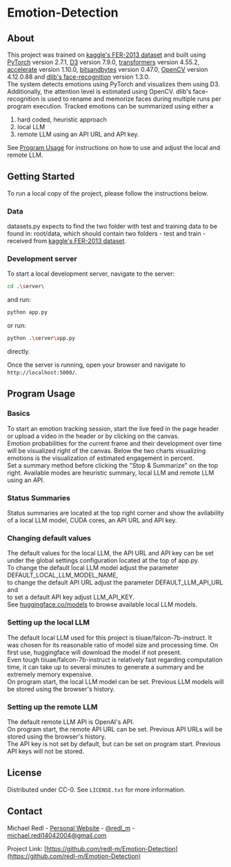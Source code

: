 # Emotion-Detection

## About

This project was trained on [kaggle's FER-2013 dataset](https://www.kaggle.com/datasets/msambare/fer2013) and built using [PyTorch](https://pytorch.org) version 2.7.1, [D3](https://d3js.org) version 7.9.0, [transformers](https://github.com/huggingface/transformers) version 4.55.2, [accelerate](https://github.com/huggingface/accelerate) version 1.10.0, [bitsandbytes](https://github.com/bitsandbytes-foundation/bitsandbytes) version 0.47.0, [OpenCV](https://opencv.org) version 4.12.0.88 and [dlib's face-recognition](https://dlib.net) version 1.3.0.  
The system detects emotions using PyTorch and visualizes them using D3. Additionally, the attention level is estimated using OpenCV. dlib's face-recognition is used to rename and memorize faces during multiple runs per program execution. Tracked emotions can be summarized using either a
1. hard coded, heuristic approach
2. local LLM
3. remote LLM using an API URL and API key.

See [Program Usage](#program-usage) for instructions on how to use and adjust the local and remote LLM.

## Getting Started

To run a local copy of the project, please follow the instructions below.

### Data

datasets.py expects to find the two folder with test and training data to be found in: root/data, which should contain two folders - test and train - received from [kaggle's FER-2013 dataset](https://www.kaggle.com/datasets/msambare/fer2013).

### Development server

To start a local development server, navigate to the server:

```bash
cd .\server\
```

and run:

```bash
python app.py
```

or run:

```bash
python .\server\app.py
```

directly.

Once the server is running, open your browser and navigate to `http://localhost:5000/`.

## Program Usage

### Basics

To start an emotion tracking session, start the live feed in the page header or upload a video in the header or by clicking on the canvas.  
Emotion probabilities for the current frame and their development over time will be visualized right of the canvas. Below the two charts visualizing emotions is the visualization of estimated engagement in percent.  
Set a summary method before clicking the "Stop & Summarize" on the top right. Available modes are heuristic summary, local LLM and remote LLM using an API.

### Status Summaries

Status summaries are located at the top right corner and show the avilability of a local LLM model, CUDA cores, an API URL and API key.

### Changing default values

The default values for the local LLM, the API URL and API key can be set under the global settings configuration located at the top of app.py.  
 To change the default local LLM model adjust the parameter DEFAULT_LOCAL_LLM_MODEL_NAME,  
 to change the default API URL adjust the parameter DEFAULT_LLM_API_URL and  
 to set a default API key adjust LLM_API_KEY.  
 See [huggingface.co/models](https://huggingface.co/models) to browse available local LLM models.

 
### Setting up the local LLM

The default local LLM used for this project is tiiuae/falcon-7b-instruct. It was chosen for its reasonable ratio of model size and processing time. On first use, huggingface will download the model if not present.  
Even tough tiiuae/falcon-7b-instruct is relatively fast regarding computation time, it can take up to several minutes to generate a summary and be extremely memory expensive.  
On program start, the local LLM model can be set. Previous LLM models will be stored using the browser's history.

### Setting up the remote LLM

The default remote LLM API is OpenAI's API.  
On program start, the remote API URL can be set. Previous API URLs will be stored using the browser's history.  
The API key is not set by default, but can be set on program start. Previous API keys will not be stored.


<!-- LICENSE -->
## License

Distributed under CC-0. See `LICENSE.txt` for more information.


<!-- CONTACT -->
## Contact

Michael Redl - [Personal Website](https://michaeljosefredl.at) - [@redl_m](https://www.instagram.com/redl__m/) - michael.redl14042004@gmail.com

Project Link: [https://github.com/redl-m/Emotion-Detection](https://github.com/redl-m/Emotion-Detection)
